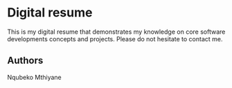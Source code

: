 
# Digital resume

This is my digital resume that demonstrates my knowledge on core software developments concepts and projects. Please do not hesitate to contact me.


## Authors

Nqubeko Mthiyane


